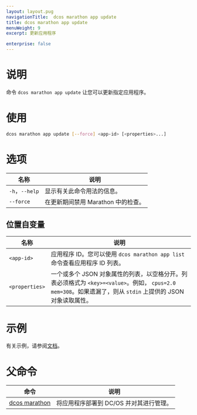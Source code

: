 ```yaml
---
layout: layout.pug
navigationTitle:  dcos marathon app update
title: dcos marathon app update
menuWeight: 9
excerpt: 更新应用程序

enterprise: false
---
```


# 说明

命令 `dcos marathon app update` 让您可以更新指定应用程序。

# 使用

```bash
dcos marathon app update [--force] <app-id> [<properties>...]
```

# 选项

| 名称 | 说明 |
|---------|-------------|
| `-h`，`--help` | 显示有关此命令用法的信息。 |
| `--force` | 在更新期间禁用 Marathon 中的检查。|

## 位置自变量

| 名称 | 说明 |
|---------|-------------|
| `<app-id>` | 应用程序 ID。您可以使用 `dcos marathon app list` 命令查看应用程序 ID 列表。|
| `<properties>` | 一个或多个 JSON 对象属性的列表，以空格分开。列表必须格式为 `<key>=<value>`。例如， `cpus=2.0 mem=308`。如果遗漏了，则从 `stdin` 上提供的 JSON 对象读取属性。|



# 示例

有关示例，请参阅[文档](/mesosphere/dcos/cn/1.12/deploying-services/update-user-service/)。

# 父命令

| 命令 | 说明 |
|---------|-------------|
| [dcos marathon](/mesosphere/dcos/cn/1.12/cli/command-reference/dcos-marathon/) | 将应用程序部署到 DC/OS 并对其进行管理。|